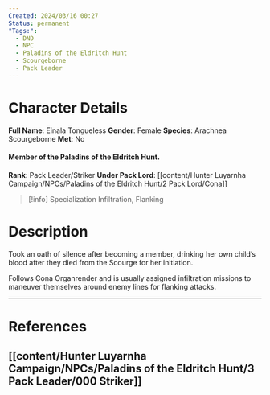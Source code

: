 ```yaml
---
Created: 2024/03/16 00:27
Status: permanent
"Tags:":
  - DND
  - NPC
  - Paladins of the Eldritch Hunt
  - Scourgeborne
  - Pack Leader
---
```

# Character Details
**Full Name**: Einala Tongueless
**Gender**: Female
**Species**: Arachnea Scourgeborne
**Met**: No
#### Member of the Paladins of the Eldritch Hunt.
**Rank**: Pack Leader/Striker
**Under Pack Lord**: [[content/Hunter Luyarnha Campaign/NPCs/Paladins of the Eldritch Hunt/2 Pack Lord/Cona]]

> [!info] Specialization
> Infiltration, Flanking
# Description
Took an oath of silence after becoming a member, drinking her own child’s blood after they died from the Scourge for her initiation. 

Follows Cona Organrender and is usually assigned infiltration missions to maneuver themselves around enemy lines for flanking attacks.

---
# References
## [[content/Hunter Luyarnha Campaign/NPCs/Paladins of the Eldritch Hunt/3 Pack Leader/000 Striker]]